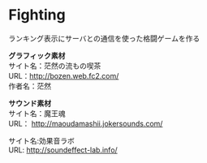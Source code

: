 # Fighting  
ランキング表示にサーバとの通信を使った格闘ゲームを作る



**グラフィック素材**  
  サイト名：茫然の流もの喫茶  
  URL：<http://bozen.web.fc2.com/>  
  作者名：茫然  


**サウンド素材**  
  サイト名：魔王魂  
  URL： <http://maoudamashii.jokersounds.com/>

  サイト名:効果音ラボ  
  URL: <http://soundeffect-lab.info/>
